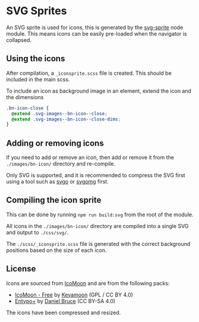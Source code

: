# SVG Sprites

An SVG sprite is used for icons, this is generated by the [svg-sprite](https://github.com/svg-sprite/svg-sprite) node module. This means icons can be easily pre-loaded when the navigator is collapsed.

## Using the icons

After compilation, a `_iconsprite.scss` file is created. This should be included in the main scss.

To include an icon as background image in an element, extend the icon and the dimensions

```scss
.bn-icon-close {
  @extend .svg-images--bn-icon--close;
  @extend .svg-images--bn-icon--close-dims;
}
```

## Adding or removing icons

If you need to add or remove an icon, then add or remove it from the `./images/bn-icon/` directory and re-compile.

Only SVG is supported, and it is recommended to compress the SVG first using a tool such as [svgo](https://github.com/svg/svgo) or [svgomg](https://jakearchibald.github.io/svgomg/) first.

## Compiling the icon sprite

This can be done by running `npm run build:svg` from the root of the module.

All icons in the `./images/bn-icon/` directory are compiled into a single SVG and output to `./css/svg/`.

The `./scss/_iconsprite.scss` file is generated with the correct background positions based on the size of each icon.

## License

Icons are sourced from [IcoMoon](https://icomoon.io/) and are from the following packs:
* [IcoMoon - Free](https://icomoon.io/#icons) by [Keyamoon](http://keyamoon.com/) (GPL / CC BY 4.0)
* [Entypo+](http://www.entypo.com/) by [Daniel Bruce](http://danielbruce.se/) (CC BY-SA 4.0)

The icons have been compressed and resized.
